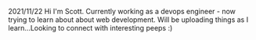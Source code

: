 2021/11/22 Hi I'm Scott. Currently working as a devops engineer - now trying to learn about about web development. Will be uploading things as I learn...Looking to connect with interesting peeps :)
